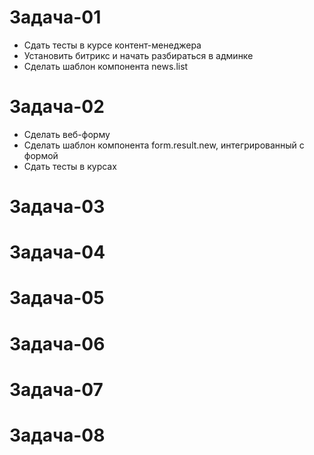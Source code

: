 # Задача-01
- Сдать тесты в курсе контент-менеджера 
- Установить битрикс и начать разбираться в админке 
- Сделать шаблон компонента news.list

# Задача-02
- Сделать веб-форму
- Сделать шаблон компонента form.result.new, интегрированный с формой
- Сдать тесты в курсах

# Задача-03
# Задача-04
# Задача-05
# Задача-06
# Задача-07
# Задача-08
